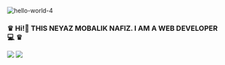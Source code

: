 ![hello-world-4](https://user-images.githubusercontent.com/92919697/157857840-11b4bb98-d913-40bd-a273-e261bcc878bd.gif)
 ### ♛ Hi!👋 THIS NEYAZ MOBALIK NAFIZ. I AM A WEB DEVELOPER  💻 ♛
<img src="https://github-readme-stats.vercel.app/api?username=neyaznafiz&show_icons=true&theme=light&line_height=27"> <img src="https://github-readme-stats.vercel.app/api/top-langs/?username=neyaznafiz&theme=light&hide_langs_below=1">
